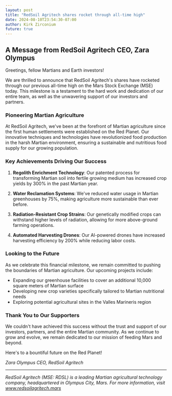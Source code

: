 ```yaml
---
layout: post
title: "RedSoil Agritech shares rocket through all-time high"
date: 2024-08-10T23:54:30-07:00
author: Kirk Zirconium
future: true
---
```



## A Message from RedSoil Agritech CEO, Zara Olympus

Greetings, fellow Martians and Earth investors!

We are thrilled to announce that RedSoil Agritech's shares have rocketed through our previous all-time high on the Mars Stock Exchange (MSE) today. This milestone is a testament to the hard work and dedication of our entire team, as well as the unwavering support of our investors and partners.

### Pioneering Martian Agriculture

At RedSoil Agritech, we've been at the forefront of Martian agriculture since the first human settlements were established on the Red Planet. Our innovative techniques and technologies have revolutionized food production in the harsh Martian environment, ensuring a sustainable and nutritious food supply for our growing population.

### Key Achievements Driving Our Success

1. **Regolith Enrichment Technology**: Our patented process for transforming Martian soil into fertile growing medium has increased crop yields by 300% in the past Martian year.

2. **Water Reclamation Systems**: We've reduced water usage in Martian greenhouses by 75%, making agriculture more sustainable than ever before.

3. **Radiation-Resistant Crop Strains**: Our genetically modified crops can withstand higher levels of radiation, allowing for more above-ground farming operations.

4. **Automated Harvesting Drones**: Our AI-powered drones have increased harvesting efficiency by 200% while reducing labor costs.

### Looking to the Future

As we celebrate this financial milestone, we remain committed to pushing the boundaries of Martian agriculture. Our upcoming projects include:

- Expanding our greenhouse facilities to cover an additional 10,000 square meters of Martian surface
- Developing new crop varieties specifically tailored to Martian nutritional needs
- Exploring potential agricultural sites in the Valles Marineris region

### Thank You to Our Supporters

We couldn't have achieved this success without the trust and support of our investors, partners, and the entire Martian community. As we continue to grow and evolve, we remain dedicated to our mission of feeding Mars and beyond.

Here's to a bountiful future on the Red Planet!

*Zara Olympus*
*CEO, RedSoil Agritech*

---

*RedSoil Agritech (MSE: RDSL) is a leading Martian agricultural technology company, headquartered in Olympus City, Mars. For more information, visit www.redsoilagritech.mars*
